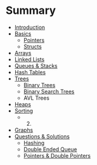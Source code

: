 # Summary

* [Introduction](README.md)
* [Basics](Basics/README.md)
   * [Pointers](Basics/pointers.md)
   * [Structs](Basics/structs.md)
* [Arrays](Arrays/README.md)
* [Linked Lists](Linked_Lists/README.md)
* [Queues & Stacks](Queues_&_Stacks/README.md)
* [Hash Tables](Hash_Tables/README.md)
* [Trees](Trees/README.md)
   * [Binary Trees](Trees/Binary_Trees.md)
   * [Binary Search Trees](Trees/Binary_Search_Trees.md)
   * AVL Trees
* [Heaps](Heaps/README.md)
* [Sorting](Sorting/README.md)
   * 2.
* [Graphs](Graphs/index.md)
* [Questions & Solutions](Questions_&_Solutions/README.md)
   * [Hashing](Questions_&_Solutions/Hashing.md)
   * [Double Ended Queue](Questions_&_Solutions/Double_Ended_Queue.md)
   * [Pointers & Double Pointers](Questions_&_Solutions/Pointers_&_Double_Pointers.md)

